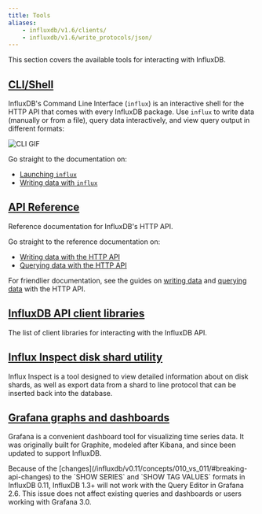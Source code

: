 ```yaml
---
title: Tools
aliases:
    - influxdb/v1.6/clients/
    - influxdb/v1.6/write_protocols/json/
---
```


This section covers the available tools for interacting with InfluxDB.

## [CLI/Shell](/influxdb/v1.6/tools/shell/)

InfluxDB's Command Line Interface (`influx`) is an interactive shell for the
HTTP API that comes with every InfluxDB package.
Use `influx` to write data (manually or from a file), query data interactively,
and view query output in different formats:

![CLI GIF](/img/influxdb/cli-1.0-beta.gif)

Go straight to the documentation on:

* [Launching `influx`](/influxdb/v1.6/tools/shell/#launch-influx)
* [Writing data with `influx`](/influxdb/v1.6/tools/shell/#write-data-to-influxdb-with-insert)

## [API Reference](/influxdb/v1.6/tools/api/)

Reference documentation for InfluxDB's HTTP API.

Go straight to the reference documentation on:

* [Writing data with the HTTP API](/influxdb/v1.6/tools/api/#write)
* [Querying data with the HTTP API](/influxdb/v1.6/tools/api/#query)

For friendlier documentation, see the guides on
[writing data](/influxdb/v1.6/guides/writing_data/) and
[querying data](/influxdb/v1.6/guides/querying_data/) with the HTTP API.

## [InfluxDB API client libraries](/influxdb/v1.6/tools/api_client_libraries/)

The list of client libraries for interacting with the InfluxDB API.

## [Influx Inspect disk shard utility](/influxdb/v1.6/tools/influx_inspect/)

Influx Inspect is a tool designed to view detailed information about on disk shards, as well as export data from a shard to line protocol that can be inserted back into the database.

## [Grafana graphs and dashboards](http://docs.grafana.org/datasources/influxdb/)

Grafana is a convenient dashboard tool for visualizing time series data.
It was originally built for Graphite, modeled after Kibana, and since been updated to support InfluxDB.

<dt> Because of the [changes](/influxdb/v0.11/concepts/010_vs_011/#breaking-api-changes) to the `SHOW SERIES` and `SHOW TAG VALUES` formats in InfluxDB 0.11, InfluxDB 1.3+ will not work with the Query Editor in Grafana 2.6.
This issue does not affect existing queries and dashboards or users working with Grafana 3.0. </dt>
